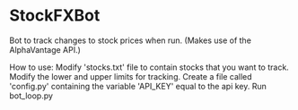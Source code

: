 # StockFXBot

Bot to track changes to stock prices when run.
(Makes use of the AlphaVantage API.)

How to use:
Modify 'stocks.txt' file to contain stocks that you want to track. Modify the lower and upper limits for tracking.
Create a file called 'config.py' containing the variable 'API_KEY' equal to the api key.
Run bot_loop.py

